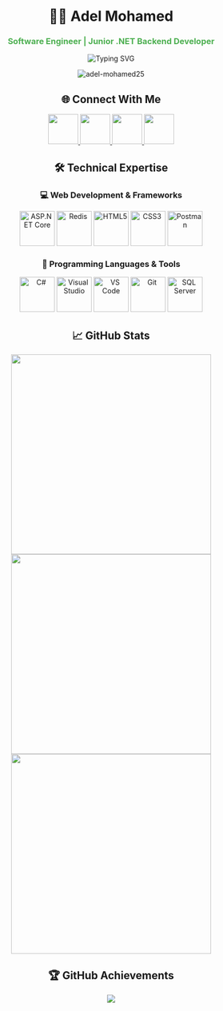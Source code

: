 <h1 align="center">👨‍💻 Adel Mohamed</h1>
<h3 align="center" style="color: #4CAF50;">Software Engineer | Junior .NET Backend Developer</h3>

<div align="center">
  <img src="https://readme-typing-svg.demolab.com?font=Fira+Code&pause=1000&color=4CAF50&center=true&width=435&lines=I'm+Backend+Developer;.NET+Enthusiast;Passionate+about+Scalable+Systems;Learning+Never+Stops" alt="Typing SVG" />
</div>


<p align="center"> 
  <img src="https://komarev.com/ghpvc/?username=adel-mohamed25&label=Profile%20views&color=0e75b6&style=flat" alt="adel-mohamed25" />
</p>

<h2 align="center">🌐 Connect With Me</h2>
<p align="center">
  <a href="https://www.linkedin.com/in/adelmohamed25/" target="_blank" rel="noopener noreferrer">
    <img src="https://img.icons8.com/color/48/000000/linkedin.png" width="60" height="60" />
  </a>
  <a href="mailto:adelmohammedfayed@gmail.com" target="_blank" rel="noopener noreferrer">
    <img src="https://img.icons8.com/color/48/000000/gmail.png" width="60" height="60" />
  </a>
  <a href="https://www.facebook.com/adel.mohamed.60272?mibextid=ZbWKwL" target="_blank" rel="noopener noreferrer">
    <img src="https://img.icons8.com/color/48/000000/facebook-new.png" width="60" height="60" />
  </a>
  <a href="https://wa.me/+201143254939" target="_blank" rel="noopener noreferrer">
    <img src="https://img.icons8.com/color/48/000000/whatsapp.png" width="60" height="60" />
  </a>
</p>


<h2 align="center">🛠️ Technical Expertise</h2>

<h3 align="center">💻 Web Development & Frameworks</h3>
<p align="center">
  <img src="https://cdn.jsdelivr.net/gh/devicons/devicon/icons/dotnetcore/dotnetcore-original.svg" width="70" height="70" title="ASP.NET Core"/>
  <img src="https://cdn.jsdelivr.net/gh/devicons/devicon/icons/redis/redis-original.svg" width="70" height="70" title="Redis"/>
  <img src="https://cdn.jsdelivr.net/gh/devicons/devicon/icons/html5/html5-original.svg" width="70" height="70" title="HTML5"/>
  <img src="https://cdn.jsdelivr.net/gh/devicons/devicon/icons/css3/css3-original.svg" width="70" height="70" title="CSS3"/>
  <img src="https://www.vectorlogo.zone/logos/getpostman/getpostman-icon.svg" width="70" height="70" title="Postman"/>
</p>


<h3 align="center">🔧 Programming Languages & Tools</h3>
<p align="center">
  <img src="https://cdn.jsdelivr.net/gh/devicons/devicon/icons/csharp/csharp-original.svg" width="70" height="70" title="C#"/>
  <img src="https://cdn.jsdelivr.net/gh/devicons/devicon/icons/visualstudio/visualstudio-plain.svg" width="70" height="70" title="Visual Studio"/>
  <img src="https://cdn.jsdelivr.net/gh/devicons/devicon/icons/vscode/vscode-original.svg" width="70" height="70" title="VS Code"/>
  <img src="https://cdn.jsdelivr.net/gh/devicons/devicon/icons/git/git-original.svg" width="70" height="70" title="Git"/>
  <img src="https://cdn.jsdelivr.net/gh/devicons/devicon/icons/microsoftsqlserver/microsoftsqlserver-plain.svg" width="70" height="70" title="SQL Server"/>
</p>


<h2 align="center">📈 GitHub Stats</h2>
<div align="center">
  <img width="400" src="https://github-readme-stats.vercel.app/api?username=adel-mohamed25&show_icons=true&theme=default&hide_border=true" />
  <img width="400" src="https://github-readme-streak-stats.herokuapp.com/?user=adel-mohamed25&hide_border=true" />
</div>
<div align="center">
  <img width="400" src="https://github-readme-stats.vercel.app/api/top-langs/?username=adel-mohamed25&layout=compact&hide_border=true" />
</div>

<h2 align="center">🏆 GitHub Achievements</h2>
<div align="center">
  <img src="https://github-profile-trophy.vercel.app/?username=adel-mohamed25&row=2&column=4&margin-w=15&margin-h=15&no-bg=true" />
</div>
